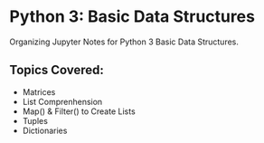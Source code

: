 # Python 3: Basic Data Structures

Organizing Jupyter Notes for Python 3 Basic Data Structures.

## Topics Covered:
- Matrices
- List Comprenhension
- Map() & Filter() to Create Lists
- Tuples
- Dictionaries
